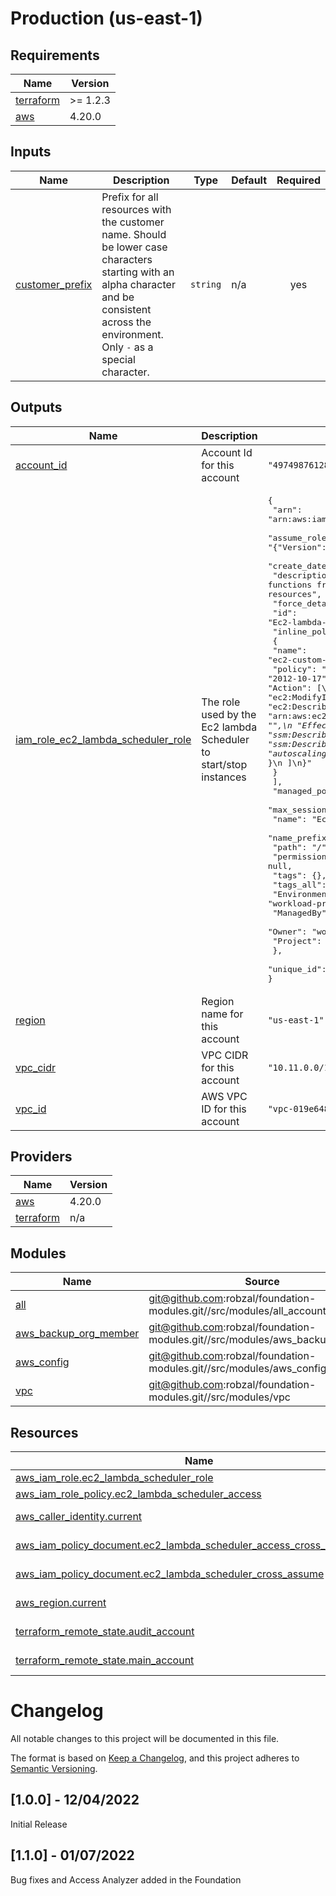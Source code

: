 
# Production (us-east-1)
## Requirements

| Name | Version |
|------|---------|
| <a name="requirement_terraform"></a> [terraform](#requirement\_terraform) | >= 1.2.3 |
| <a name="requirement_aws"></a> [aws](#requirement\_aws) | 4.20.0 |
## Inputs

| Name | Description | Type | Default | Required |
|------|-------------|------|---------|:--------:|
| <a name="input_customer_prefix"></a> [customer\_prefix](#input\_customer\_prefix) | Prefix for all resources with the customer name. Should be lower case characters starting with an alpha character and be consistent across the environment. Only `-` as a special character. | `string` | n/a | yes |
## Outputs

| Name | Description | Value | Sensitive |
|------|-------------|-------|:---------:|
| <a name="output_account_id"></a> [account\_id](#output\_account\_id) | Account Id for this account | `"497498761281"` | no |
| <a name="output_iam_role_ec2_lambda_scheduler_role"></a> [iam\_role\_ec2\_lambda\_scheduler\_role](#output\_iam\_role\_ec2\_lambda\_scheduler\_role) | The role used by the Ec2 lambda Scheduler to start/stop instances | <pre>{<br>  "arn": "arn:aws:iam::497498761281:role/Ec2-lambda-scheduler",<br>  "assume_role_policy": "{\"Version\":\"2012-10-17\",\"Statement\":[{\"Sid\":\"\",\"Effect\":\"Allow\",\"Principal\":{\"AWS\":[\"arn:aws:iam::TEMPLATE_SHARED_ACCOUNT:role/ec2-instance-scheduler-stop-scheduler-lambda\",\"arn:aws:iam::TEMPLATE_SHARED_ACCOUNT:role/ec2-instance-scheduler-start-scheduler-lambda\"]},\"Action\":\"sts:AssumeRole\"}]}",<br>  "create_date": "2022-02-11T07:37:17Z",<br>  "description": "Allows Lambda functions from shared account to stop and start ec2 and rds resources",<br>  "force_detach_policies": false,<br>  "id": "Ec2-lambda-scheduler",<br>  "inline_policy": [<br>    {<br>      "name": "ec2-custom-policy-scheduler",<br>      "policy": "{\n  \"Version\": \"2012-10-17\",\n  \"Statement\": [\n    {\n      \"Sid\": \"\",\n      \"Effect\": \"Allow\",\n      \"Action\": [\n        \"ec2:StopInstances\",\n        \"ec2:StartInstances\",\n        \"ec2:ModifyInstanceAttribute\",\n        \"ec2:DescribeRegions\",\n        \"ec2:DescribeInstances\"\n      ],\n      \"Resource\": \"arn:aws:ec2:us-east-1:497498761281:instance/*\"\n    },\n    {\n      \"Sid\": \"\",\n      \"Effect\": \"Allow\",\n      \"Action\": [\n        \"tag:GetResources\",\n        \"ssm:DescribeMaintenanceWindows\",\n        \"ssm:DescribeMaintenanceWindowExecutions\",\n        \"autoscaling:DescribeAutoScalingInstances\"\n      ],\n      \"Resource\": \"*\"\n    }\n  ]\n}"<br>    }<br>  ],<br>  "managed_policy_arns": [],<br>  "max_session_duration": 3600,<br>  "name": "Ec2-lambda-scheduler",<br>  "name_prefix": "",<br>  "path": "/",<br>  "permissions_boundary": null,<br>  "tags": {},<br>  "tags_all": {<br>    "Environment": "workload-production-us-east-1",<br>    "ManagedBy": "Terraform",<br>    "Owner": "worxdesign",<br>    "Project": "Infrastructure"<br>  },<br>  "unique_id": "AROAXHVJ4VBASZA2IG7ED"<br>}</pre> | no |
| <a name="output_region"></a> [region](#output\_region) | Region name for this account | `"us-east-1"` | no |
| <a name="output_vpc_cidr"></a> [vpc\_cidr](#output\_vpc\_cidr) | VPC CIDR for this account | `"10.11.0.0/16"` | no |
| <a name="output_vpc_id"></a> [vpc\_id](#output\_vpc\_id) | AWS VPC ID for this account | `"vpc-019e648579cf7918a"` | no |
## Providers

| Name | Version |
|------|---------|
| <a name="provider_aws"></a> [aws](#provider\_aws) | 4.20.0 |
| <a name="provider_terraform"></a> [terraform](#provider\_terraform) | n/a |
## Modules

| Name | Source | Version |
|------|--------|---------|
| <a name="module_all"></a> [all](#module\_all) | git@github.com:robzal/foundation-modules.git//src/modules/all_accounts | latest |
| <a name="module_aws_backup_org_member"></a> [aws\_backup\_org\_member](#module\_aws\_backup\_org\_member) | git@github.com:robzal/foundation-modules.git//src/modules/aws_backup_member | latest |
| <a name="module_aws_config"></a> [aws\_config](#module\_aws\_config) | git@github.com:robzal/foundation-modules.git//src/modules/aws_config | latest |
| <a name="module_vpc"></a> [vpc](#module\_vpc) | git@github.com:robzal/foundation-modules.git//src/modules/vpc | latest |
## Resources

| Name | Type |
|------|------|
| [aws_iam_role.ec2_lambda_scheduler_role](https://registry.terraform.io/providers/hashicorp/aws/4.20.0/docs/resources/iam_role) | resource |
| [aws_iam_role_policy.ec2_lambda_scheduler_access](https://registry.terraform.io/providers/hashicorp/aws/4.20.0/docs/resources/iam_role_policy) | resource |
| [aws_caller_identity.current](https://registry.terraform.io/providers/hashicorp/aws/4.20.0/docs/data-sources/caller_identity) | data source |
| [aws_iam_policy_document.ec2_lambda_scheduler_access_cross_permissions](https://registry.terraform.io/providers/hashicorp/aws/4.20.0/docs/data-sources/iam_policy_document) | data source |
| [aws_iam_policy_document.ec2_lambda_scheduler_cross_assume](https://registry.terraform.io/providers/hashicorp/aws/4.20.0/docs/data-sources/iam_policy_document) | data source |
| [aws_region.current](https://registry.terraform.io/providers/hashicorp/aws/4.20.0/docs/data-sources/region) | data source |
| [terraform_remote_state.audit_account](https://registry.terraform.io/providers/hashicorp/terraform/latest/docs/data-sources/remote_state) | data source |
| [terraform_remote_state.main_account](https://registry.terraform.io/providers/hashicorp/terraform/latest/docs/data-sources/remote_state) | data source |
# Changelog
All notable changes to this project will be documented in this file.

The format is based on [Keep a Changelog](https://keepachangelog.com/en/1.0.0/),
and this project adheres to [Semantic Versioning](https://semver.org/spec/v2.0.0.html).

## [1.0.0] - 12/04/2022
Initial Release

## [1.1.0] - 01/07/2022
Bug fixes and Access Analyzer added in the Foundation


